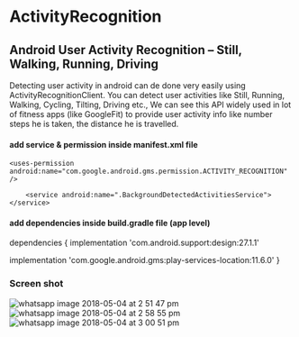 # ActivityRecognition

## Android User Activity Recognition – Still, Walking, Running, Driving 

Detecting user activity in android can de done very easily using ActivityRecognitionClient. You can detect user activities like Still, Running, Walking, Cycling, Tilting, Driving etc., We can see this API widely used in lot of fitness apps (like GoogleFit) to provide user activity info like number steps he is taken, the distance he is travelled.

#### add service & permission inside manifest.xml file 

    <uses-permission android:name="com.google.android.gms.permission.ACTIVITY_RECOGNITION" />


<service
            android:name=".DetectedActivitiesIntentService"
            android:exported="false" />

        <service android:name=".BackgroundDetectedActivitiesService"></service>
        
        
        
#### add dependencies inside build.gradle file (app level)

dependencies {
   implementation 'com.android.support:design:27.1.1'
   
  implementation 'com.google.android.gms:play-services-location:11.6.0'
}


### Screen shot 

![whatsapp image 2018-05-04 at 2 51 47 pm](https://user-images.githubusercontent.com/24228143/39621814-a458590e-4fad-11e8-9fdf-298871c36eaf.jpeg)
![whatsapp image 2018-05-04 at 2 58 55 pm](https://user-images.githubusercontent.com/24228143/39621816-a4b6eb7c-4fad-11e8-9615-8f08e21936fa.jpeg)
![whatsapp image 2018-05-04 at 3 00 51 pm](https://user-images.githubusercontent.com/24228143/39621818-a4e80b58-4fad-11e8-99d4-21b01baa5621.jpeg)









